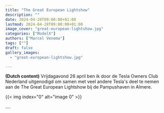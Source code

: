 ```yaml
---
title: "The Great European Lightshow"
description: ""
date: 2024-04-28T09:00:00+01:00
lastmod: 2024-04-28T09:00:00+01:00
image_cover: "great-european-lightshow.jpg"
categories: ["ModelX"]
authors: ["Marcel Venema"] 
tags: [""]
draft: false
gallery_images:
  - "great-european-lightshow.jpg"

---
```


**(Dutch content)** Vrijdagavond 26 april ben ik door de Tesla Owners Club Nederland uitgenodigd om samen met veel andere Tesla's deel te nemen aan de The Great European Lightshow bij de Pampushaven in Almere. 

<!--more-->

{{< img index="0" alt="image 0" >}}



....<br/>

&nbsp;  
&nbsp;  
